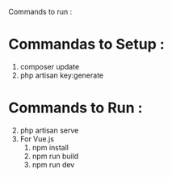 Commands to run :

Commandas to Setup :
=====================
1. composer update 
2. php artisan key:generate

Commands to Run :
=====================
2. php artisan serve 
3. For Vue.js 
    1. npm install 
    2. npm run build
    3. npm run dev
